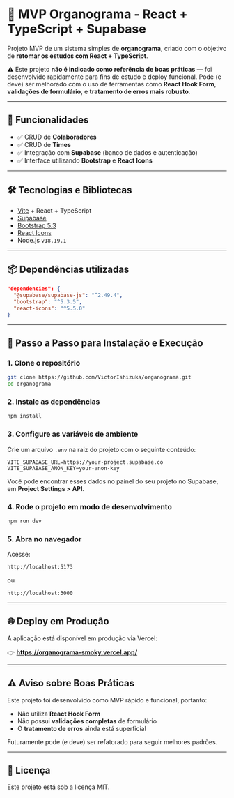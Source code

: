 # 🚀 MVP Organograma - React + TypeScript + Supabase

Projeto MVP de um sistema simples de **organograma**, criado com o objetivo de **retomar os estudos com React + TypeScript**.

⚠️ Este projeto **não é indicado como referência de boas práticas** — foi desenvolvido rapidamente para fins de estudo e deploy funcional. Pode (e deve) ser melhorado com o uso de ferramentas como **React Hook Form**, **validações de formulário**, e **tratamento de erros mais robusto**.

---

## 📌 Funcionalidades

- ✅ CRUD de **Colaboradores**
- ✅ CRUD de **Times**
- ✅ Integração com **Supabase** (banco de dados e autenticação)
- ✅ Interface utilizando **Bootstrap** e **React Icons**

---

## 🛠 Tecnologias e Bibliotecas

- [Vite](https://vitejs.dev/) + React + TypeScript
- [Supabase](https://supabase.com/)
- [Bootstrap 5.3](https://getbootstrap.com/)
- [React Icons](https://react-icons.github.io/react-icons/)
- Node.js `v18.19.1`

---

## 📦 Dependências utilizadas

```json
"dependencies": {
  "@supabase/supabase-js": "^2.49.4",
  "bootstrap": "^5.3.5",
  "react-icons": "^5.5.0"
}
```

---

## 🧪 Passo a Passo para Instalação e Execução

### 1. Clone o repositório
```bash
git clone https://github.com/VictorIshizuka/organograma.git
cd organograma
```

### 2. Instale as dependências
```bash
npm install
```

### 3. Configure as variáveis de ambiente
Crie um arquivo `.env` na raiz do projeto com o seguinte conteúdo:

```env
VITE_SUPABASE_URL=https://your-project.supabase.co
VITE_SUPABASE_ANON_KEY=your-anon-key
```

Você pode encontrar esses dados no painel do seu projeto no Supabase, em **Project Settings > API**.

### 4. Rode o projeto em modo de desenvolvimento
```bash
npm run dev
```

### 5. Abra no navegador
Acesse:
```bash
http://localhost:5173
```
ou
```bash
http://localhost:3000
```

---

## 🌐 Deploy em Produção
A aplicação está disponível em produção via Vercel:

👉 **https://organograma-smoky.vercel.app/**

---

## ⚠️ Aviso sobre Boas Práticas
Este projeto foi desenvolvido como MVP rápido e funcional, portanto:

- Não utiliza **React Hook Form**
- Não possui **validações completas** de formulário
- O **tratamento de erros** ainda está superficial

Futuramente pode (e deve) ser refatorado para seguir melhores padrões.

---

## 📘 Licença
Este projeto está sob a licença MIT.

